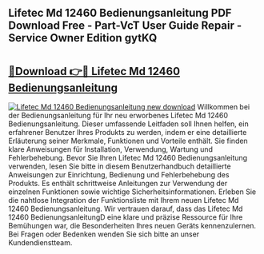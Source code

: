 ## Lifetec Md 12460 Bedienungsanleitung PDF Download Free - Part-VcT User Guide Repair - Service Owner Edition gytKQ

# <h2><a href="http://df4bbv5.blite.top/?on=Lifetec+Md+12460+Bedienungsanleitung">🔗Download 👉🔴 Lifetec Md 12460 Bedienungsanleitung</a></h2>

[![Lifetec Md 12460 Bedienungsanleitung new download](https://i.imgur.com/lujVjoI.png)](http://df4bbv5.blite.top/?on=Lifetec+Md+12460+Bedienungsanleitung)
Willkommen bei der Bedienungsanleitung für Ihr neu erworbenes Lifetec Md 12460 Bedienungsanleitung. Dieser umfassende Leitfaden soll Ihnen helfen, ein erfahrener Benutzer Ihres Produkts zu werden, indem er eine detaillierte Erläuterung seiner Merkmale, Funktionen und Vorteile enthält. Sie finden klare Anweisungen für Installation, Verwendung, Wartung und Fehlerbehebung. Bevor Sie Ihren Lifetec Md 12460 Bedienungsanleitung verwenden, lesen Sie bitte in diesem Benutzerhandbuch detaillierte Anweisungen zur Einrichtung, Bedienung und Fehlerbehebung des Produkts. Es enthält schrittweise Anleitungen zur Verwendung der einzelnen Funktionen sowie wichtige Sicherheitsinformationen. Erleben Sie die nahtlose Integration der Funktionsliste mit Ihrem neuen Lifetec Md 12460 Bedienungsanleitung. Wir vertrauen darauf, dass das Lifetec Md 12460 BedienungsanleitungD eine klare und präzise Ressource für Ihre Bemühungen war, die Besonderheiten Ihres neuen Geräts kennenzulernen. Bei Fragen oder Bedenken wenden Sie sich bitte an unser Kundendienstteam.
